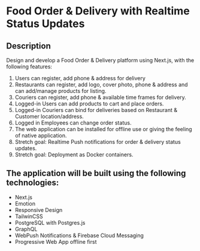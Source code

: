 # Food Order & Delivery with Realtime Status Updates

## Description

Design and develop a Food Order & Delivery platform using Next.js, with the following features:

1. Users can register, add phone & address for delivery 
2. Restaurants can register, add logo, cover photo, phone & address and can add/manage products for listing.
3. Couriers can register, add phone & available time frames for delivery.
4. Logged-in Users can add products to cart and place orders.
5. Logged-in Couriers can bind for deliveries based on Restaurant & Customer location/address.
6. Logged in Employees can change order status.
7. The web application can be installed for offline use or giving the feeling of native application.
8. Stretch goal: Realtime Push notifications for order & delivery status updates.
9. Stretch goal: Deployment as Docker containers.

## The application will be built using the following technologies:

* Next.js
* Emotion
* Responsive Design
* TailwinCSS
* PostgreSQL with Postgres.js
* GraphQL
* WebPush Notifications & Firebase Cloud Messaging
* Progressive Web App offline first
